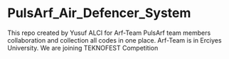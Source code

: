 # PulsArf_Air_Defencer_System
This repo created by Yusuf ALCI for Arf-Team PulsArf  team members collaboration and collection all codes in one place. Arf-Team is in Erciyes University. We are joining TEKNOFEST Competition

